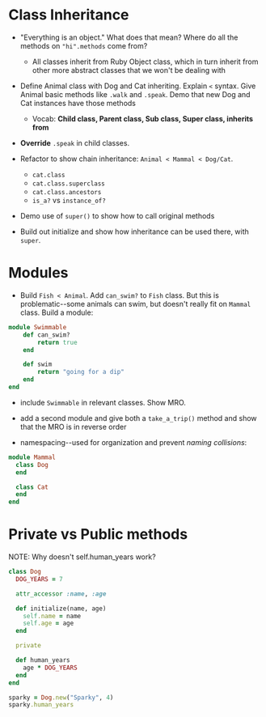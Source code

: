 # Class Inheritance

- "Everything is an object."  What does that mean?  Where do all the methods on `"hi".methods` come from?
    - All classes inherit from Ruby Object class, which in turn inherit from other more abstract classes that we won't be dealing with

- Define Animal class with Dog and Cat inheriting.  Explain `<` syntax.  Give Animal basic methods like `.walk` and `.speak`.  Demo that new Dog and Cat instances have those methods
    - Vocab:  **Child class, Parent class, Sub class, Super class, inherits from**

- **Override** `.speak` in child classes.

- Refactor to show chain inheritance:  `Animal < Mammal < Dog/Cat`.
    - `cat.class`
    - `cat.class.superclass`
    - `cat.class.ancestors`
    - `is_a?` vs `instance_of?`

- Demo use of `super()` to show how to call original methods

- Build out initialize and show how inheritance can be used there, with `super`.


# Modules  

- Build `Fish < Animal`.  Add `can_swim?` to `Fish` class.  But this is problematic--some animals can swim, but doesn't really fit on `Mammal` class.  Build a module:

```rb
module Swimmable
    def can_swim?
        return true
    end

    def swim
        return "going for a dip"
    end
end
```

- include `Swimmable` in relevant classes.  Show MRO.
- add a second module and give both a `take_a_trip()` method and show that the MRO is in reverse order

- namespacing--used for organization and prevent *naming collisions*:

```rb
module Mammal
  class Dog
  end

  class Cat
  end
end
```

# Private vs Public methods
 NOTE:  Why doesn't self.human_years work?
 
```rb
class Dog
  DOG_YEARS = 7

  attr_accessor :name, :age

  def initialize(name, age)
    self.name = name
    self.age = age
  end

  private

  def human_years
    age * DOG_YEARS
  end
end

sparky = Dog.new("Sparky", 4)
sparky.human_years
```